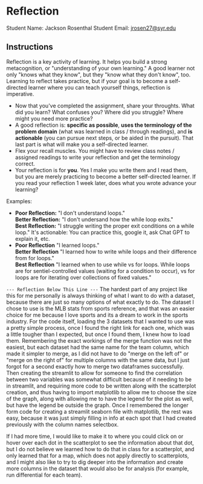 # Reflection

Student Name:  Jackson Rosenthal
Student Email:  jrosen27@syr.edu 

## Instructions

Reflection is a key activity of learning. It helps you build a strong metacognition, or "understanding of your own learning." A good learner not only "knows what they know", but they "know what they don't know", too. Learning to reflect takes practice, but if your goal is to become a self-directed learner where you can teach yourself things, reflection is imperative.

- Now that you've completed the assignment, share your throughts. What did you learn? What confuses you? Where did you struggle? Where might you need more practice?
- A good reflection is: **specific as possible**,  **uses the terminology of the problem domain** (what was learned in class / through readings), and **is actionable** (you can pursue next steps, or be aided in the pursuit). That last part is what will make you a self-directed learner.
- Flex your recall muscles. You might have to review class notes / assigned readings to write your reflection and get the terminology correct.
- Your reflection is for **you**. Yes I make you write them and I read them, but you are merely practicing to become a better self-directed learner. If you read your reflection 1 week later, does what you wrote advance your learning?

Examples:

- **Poor Reflection:**  "I don't understand loops."   
**Better Reflection:** "I don't undersand how the while loop exits."   
**Best Reflection:** "I struggle writing the proper exit conditions on a while loop." It's actionable: You can practice this, google it, ask Chat GPT to explain it, etc. 
-  **Poor Reflection** "I learned loops."   
**Better Reflection** "I learned how to write while loops and their difference from for loops."   
**Best Reflection** "I learned when to use while vs for loops. While loops are for sentiel-controlled values (waiting for a condition to occur), vs for loops are for iterating over collections of fixed values."

`--- Reflection Below This Line ---`
The hardest part of any project like this for me personally is always thinking of what I want to do with a dataset, because there are just so many options of what exactly to do. The dataset I chose to use is the MLB stats from sports reference, and that was an easier choice for me because I love sports and its a dream to work in the sports industry. For the code itself, loading the 3 datasets that I wanted to use was a pretty simple process, once I found the right link for each one, which was a little tougher than I expected, but once I found them, I knew how to load them. Remembering the exact workings of the merge function was not the easiest, but each dataset had the same name for the team column, which made it simpler to merge, as I did not have to do "merge on the left of" or "merge on the right of" for multiple columns with the same data, but I just forgot for a second exactly how to merge two dataframes successfully. Then creating the streamlit to allow for someone to find the correlation between two variables was somewhat difficult because of it needing to be in streamlit, and requiring more code to be written along with the scatterplot creation, and thus having to import matplotlib to allow me to choose the size of the graph, along with allowing me to have the legend for the plot as well, but have the legend be outside the graph. Once I remembered the longer form code for creating a streamlit seaborn file with matplotlib, the rest was easy, because it was just simply filling in info at each spot that I had created previously with the column names selectbox. 

If I had more time, I would like to make it to where you could click on or hover over each dot in the scatterplot to see the information about that dot, but I do not believe we learned how to do that in class for a scatterplot, and only learned that for a map, which does not apply directly to scatterplots, and I might also like to try to dig deeper into the information and create more columns in the dataset that would also be for analysis (for example, run differential for each team). 

